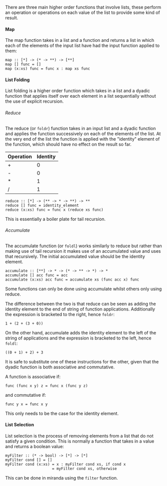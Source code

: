 
There are three main higher order functions that involve lists, these perform an operation or operations on each value of the list to provide some kind of result.

#### Map

The map function takes in a list and a function and returns a list in which each of the elements of the input list have had the input function applied to them:

```
map :: [*] -> (* -> **) -> [**]
map [] func = []
map (x:xs) func = func x : map xs func
```

#### List Folding

List folding is a higher order function which takes in a list and a dyadic function that applies itself over each element in a list sequentially without the use of explicit recursion.

###### Reduce

The reduce (or `foldr`) function takes in an input list and a dyadic function and applies the function successively on each of the elements of the list. At the very end of the list the function is applied with the "identity" element of the function, which should have no effect on the result so far.

| Operation | Identity |
| --------- | -------- |
| +         | 0        |
| -         | 0        |
| *         | 1        |
| /         | 1         |

```
reduce :: [*] -> (** -> * -> **) -> **
reduce [] func = identity_element
reduce (x:xs) func = func x (reduce xs func)
```

This is essentially a boiler plate for tail recursion.

###### Accumulate

The accumulate function (or `foldl`) works similarly to reduce but rather than making use of tail recursion it makes use of an accumulated value and uses that recursively. The initial accumulated value should be the identity element.

```
accumulate :: [**] -> * -> (* -> ** -> *) -> *
accumulate [] acc func = acc
accumulate (x:xs) acc func = accumulate xs (func acc x) func
```

Some functions can only be done using accumulate whilst others only using reduce. 

The difference between the two is that reduce can be seen as adding the identity element to the end of string of function applications. Additionally the expression is bracketed to the right, hence `foldr`:

```
1 + (2 + (3 + 0))
```

On the other hand, accumulate adds the identity element to the left of the string of applications and the expression is bracketed to the left, hence `foldl`:

```
((0 + 1) + 2) + 3
```

It is safe to substitute one of these instructions for the other, given that the dyadic function is both associative and commutative.

A function is associative if:

```
func (func x y) z = func x (func y z)
```

and commutative if:

```
func y x = func x y 
```

This only needs to be the case for the identity element.

#### List Selection

List selection is the process of removing elements from a list that do not satisfy a given condition. This is normally a function that takes in a value and returns a boolean value:

```
myFilter :: (* -> bool) -> [*] -> [*]
myFilter cond [] = []
myFilter cond (x:xs) = x : myFilter cond xs, if cond x
                     = myFilter cond xs, otherwise
```

This can be done in miranda using the `filter` function.